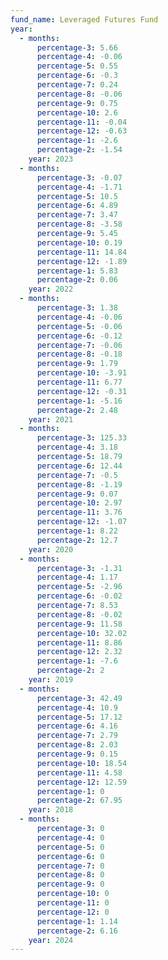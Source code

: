 ```yaml
---
fund_name: Leveraged Futures Fund
year:
  - months:
      percentage-3: 5.66
      percentage-4: -0.06
      percentage-5: 0.55
      percentage-6: -0.3
      percentage-7: 0.24
      percentage-8: -0.06
      percentage-9: 0.75
      percentage-10: 2.6
      percentage-11: -0.04
      percentage-12: -0.63
      percentage-1: -2.6
      percentage-2: -1.54
    year: 2023
  - months:
      percentage-3: -0.07
      percentage-4: -1.71
      percentage-5: 10.5
      percentage-6: 4.89
      percentage-7: 3.47
      percentage-8: -3.58
      percentage-9: 5.45
      percentage-10: 0.19
      percentage-11: 14.84
      percentage-12: -1.89
      percentage-1: 5.83
      percentage-2: 0.06
    year: 2022
  - months:
      percentage-3: 1.38
      percentage-4: -0.06
      percentage-5: -0.06
      percentage-6: -0.12
      percentage-7: -0.06
      percentage-8: -0.18
      percentage-9: 1.79
      percentage-10: -3.91
      percentage-11: 6.77
      percentage-12: -0.31
      percentage-1: -5.16
      percentage-2: 2.48
    year: 2021
  - months:
      percentage-3: 125.33
      percentage-4: 3.18
      percentage-5: 18.79
      percentage-6: 12.44
      percentage-7: -0.5
      percentage-8: -1.19
      percentage-9: 0.07
      percentage-10: 2.97
      percentage-11: 3.76
      percentage-12: -1.07
      percentage-1: 8.22
      percentage-2: 12.7
    year: 2020
  - months:
      percentage-3: -1.31
      percentage-4: 1.17
      percentage-5: -2.96
      percentage-6: -0.02
      percentage-7: 8.53
      percentage-8: -0.02
      percentage-9: 11.58
      percentage-10: 32.02
      percentage-11: 8.86
      percentage-12: 2.32
      percentage-1: -7.6
      percentage-2: 2
    year: 2019
  - months:
      percentage-3: 42.49
      percentage-4: 10.9
      percentage-5: 17.12
      percentage-6: 4.16
      percentage-7: 2.79
      percentage-8: 2.03
      percentage-9: 0.15
      percentage-10: 18.54
      percentage-11: 4.58
      percentage-12: 12.59
      percentage-1: 0
      percentage-2: 67.95
    year: 2018
  - months:
      percentage-3: 0
      percentage-4: 0
      percentage-5: 0
      percentage-6: 0
      percentage-7: 0
      percentage-8: 0
      percentage-9: 0
      percentage-10: 0
      percentage-11: 0
      percentage-12: 0
      percentage-1: 1.14
      percentage-2: 6.16
    year: 2024
---
```

